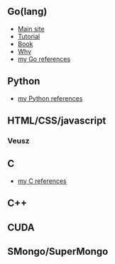 <!-- 
.. link: 
.. description: 
.. tags: 
.. date: 2013/08/21 11:05:10
.. title: Programming Links
.. slug: programming-links
-->

## Go(lang)

* [Main site](http://golang.org/)
* [Tutorial](http://golangtutorials.blogspot.it/2011/05/table-of-contents.html)
* [Book](http://www.golang-book.com/)
* [Why](http://commandcenter.blogspot.it/2012/06/less-is-exponentially-more.html)
* [my Go references](golang-references.html)

## Python

* [my Python references](python-references.html)

## HTML/CSS/javascript



### Veusz



## C

* [my C references](c-references.html)

## C++



## CUDA



## SMongo/SuperMongo




